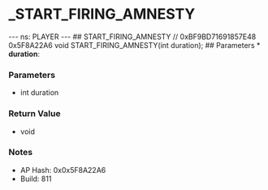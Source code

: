 # _START_FIRING_AMNESTY

--- ns: PLAYER --- ## START_FIRING_AMNESTY  // 0xBF9BD71691857E48 0x5F8A22A6 void START_FIRING_AMNESTY(int duration);   ## Parameters * **duration**:

### Parameters
* int duration

### Return Value
* void

### Notes
* AP Hash: 0x0x5F8A22A6
* Build: 811

